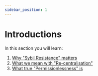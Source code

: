 ```yaml
---
sidebar_position: 1
---
```

# Introductions

In this section you will learn:

1. [Why "Sybil Resistance" matters](./network_formation/introductions/sybil)
2. [What we mean with "Re-centralisation"](./network_formation/introductions/recentralisation)
3. [What true "Permissionlessness" is](./network_formation/introductions/permission)

